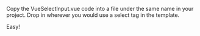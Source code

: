 Copy the VueSelectInput.vue code into a file under the same name in your project. Drop in wherever you would use a select tag in the template.

Easy!
